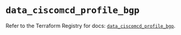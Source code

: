 # `data_ciscomcd_profile_bgp`

Refer to the Terraform Registry for docs: [`data_ciscomcd_profile_bgp`](https://registry.terraform.io/providers/ciscodevnet/ciscomcd/25.9.1/docs/data-sources/profile_bgp).
